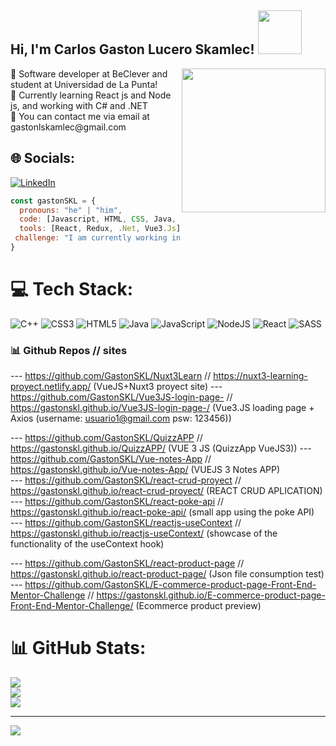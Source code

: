 <h2> Hi, I'm Carlos Gaston Lucero Skamlec! <img src="https://media3.giphy.com/media/pcKoCj9OlpdbMnwOc7/giphy.gif?cid=ecf05e47o3prf8y4x3eq19veldn1mtyxv9pcihyrdl721u8n&rid=giphy.gif&ct=s" width="70" ></h2>
<img align='right' src="https://media3.giphy.com/media/nm6266UyRc2EnfpAo8/giphy.gif?cid=ecf05e47bp8b6xhhnkrascgwxi9qfi8r3ul291zcppm2gxuy&rid=giphy.gif&ct=s" width="230">
🔭 Software developer at BeClever and student at Universidad de La Punta!<br>🌱 Currently learning React js and Node js, and working with C# and .NET<br>💬 You can contact me via email at gastonlskamlec@gmail.com<br>

## 🌐 Socials:
[![LinkedIn](https://img.shields.io/badge/LinkedIn-%230077B5.svg?logo=linkedin&logoColor=white)](https://linkedin.com/in/gaston-skamlec-8bb339201) 

```javascript
const gastonSKL = {
  pronouns: "he" | "him",
  code: [Javascript, HTML, CSS, Java, C++, c#],
  tools: [React, Redux, .Net, Vue3.Js],
 challenge: "I am currently working in new challenges for my self, focusing on .Net and Vue3.js"
}
```

# 💻 Tech Stack:
![C++](https://img.shields.io/badge/c++-%2300599C.svg?style=for-the-badge&logo=c%2B%2B&logoColor=white) ![CSS3](https://img.shields.io/badge/css3-%231572B6.svg?style=for-the-badge&logo=css3&logoColor=white) ![HTML5](https://img.shields.io/badge/html5-%23E34F26.svg?style=for-the-badge&logo=html5&logoColor=white) ![Java](https://img.shields.io/badge/java-%23ED8B00.svg?style=for-the-badge&logo=java&logoColor=white) ![JavaScript](https://img.shields.io/badge/javascript-%23323330.svg?style=for-the-badge&logo=javascript&logoColor=%23F7DF1E) ![NodeJS](https://img.shields.io/badge/node.js-6DA55F?style=for-the-badge&logo=node.js&logoColor=white) ![React](https://img.shields.io/badge/react-%2320232a.svg?style=for-the-badge&logo=react&logoColor=%2361DAFB) ![SASS](https://img.shields.io/badge/SASS-hotpink.svg?style=for-the-badge&logo=SASS&logoColor=white)

### 📊 Github Repos // sites

--- https://github.com/GastonSKL/Nuxt3Learn // https://nuxt3-learning-proyect.netlify.app/ (VueJS+Nuxt3 proyect site)
--- https://github.com/GastonSKL/Vue3JS-login-page- // https://gastonskl.github.io/Vue3JS-login-page-/ (Vue3.JS loading page + Axios (username: usuario1@gmail.com psw: 123456)) 

--- https://github.com/GastonSKL/QuizzAPP // https://gastonskl.github.io/QuizzAPP/ (VUE 3 JS (QuizzApp VueJS3))
--- https://github.com/GastonSKL/Vue-notes-App // https://gastonskl.github.io/Vue-notes-App/ (VUEJS 3 Notes APP) </br>
--- https://github.com/GastonSKL/react-crud-proyect // https://gastonskl.github.io/react-crud-proyect/ (REACT CRUD APLICATION)</br>
--- https://github.com/GastonSKL/react-poke-api // https://gastonskl.github.io/react-poke-api/ (small app using the poke API) </br>
--- https://github.com/GastonSKL/reactjs-useContext // https://gastonskl.github.io/reactjs-useContext/ (showcase of the functionality of the useContext hook)</br>

--- https://github.com/GastonSKL/react-product-page // https://gastonskl.github.io/react-product-page/ (Json file consumption test)</br>
--- https://github.com/GastonSKL/E-commerce-product-page-Front-End-Mentor-Challenge // https://gastonskl.github.io/E-commerce-product-page-Front-End-Mentor-Challenge/ (Ecommerce product preview)

# 📊 GitHub Stats:
![](https://github-readme-stats.vercel.app/api?username=GastonSKL&theme=dark&hide_border=false&include_all_commits=false&count_private=false)<br/>
![](https://github-readme-streak-stats.herokuapp.com/?user=GastonSKL&theme=dark&hide_border=false)<br/>
![](https://github-readme-stats.vercel.app/api/top-langs/?username=GastonSKL&theme=dark&hide_border=false&include_all_commits=false&count_private=false&layout=compact)

---
[![](https://visitcount.itsvg.in/api?id=GastonSKL&icon=0&color=0)](https://visitcount.itsvg.in)
